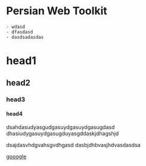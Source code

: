 Persian Web Toolkit
==============

    - wdasd
    - dfasdasd
    - dasdsadasdas

# head1    
## head2
### head3
#### head4


dsahdasudyasgudgasuydgasuydgasugdasd
dhasiudygasuydgasugduyasgddaskjdhagshjd

dsajdasvhdgvahsgvdhgasd
dasbjdhbvasjhdvasdasdsa


[gooogle](http://google.com)